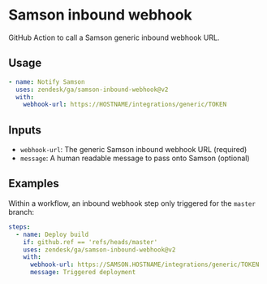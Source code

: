 # Samson inbound webhook

GitHub Action to call a Samson generic inbound webhook URL.

## Usage

```yaml
- name: Notify Samson
  uses: zendesk/ga/samson-inbound-webhook@v2
  with:
    webhook-url: https://HOSTNAME/integrations/generic/TOKEN
```

## Inputs

- `webhook-url`: The generic Samson inbound webhook URL (required)
- `message`: A human readable message to pass onto Samson (optional)

## Examples

Within a workflow, an inbound webhook step only triggered for the `master` branch:

``` yaml
steps:
  - name: Deploy build
    if: github.ref == 'refs/heads/master'
    uses: zendesk/ga/samson-inbound-webhook@v2
    with:
      webhook-url: https://SAMSON.HOSTNAME/integrations/generic/TOKEN
      message: Triggered deployment
```
